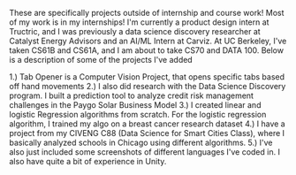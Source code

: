 These are specifically projects outside of internship and course work! Most of my work is in my internships! I'm currently a product design intern at Tructric, and I was previously a data science discovery researcher at Catalyst Energy Advisors and an AI/ML Intern at Carviz. At UC Berkeley, I've taken CS61B and CS61A, and I am about to take CS70 and DATA 100. Below is a description of some of the projects I've added


1.) Tab Opener is a Computer Vision Project, that opens specific tabs based off hand movements
2.) I also did research with the Data Science Discovery program. I built a prediction tool to analyze credit risk management challenges in the Paygo Solar Business Model 
3.) I created linear and logistic Regression algorithms from scratch. For the logistic regression algorithm, I trained my algo on a breast cancer research dataset
4.) I have a project from my CIVENG C88 (Data Science for Smart Cities Class), where I basically analyzed schools in Chicago using different algorithms. 
5.) I've also just included some screenshots of different languages I've coded in. I also have quite a bit of experience in Unity. 


